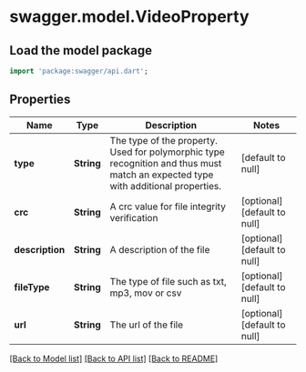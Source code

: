 # swagger.model.VideoProperty

## Load the model package
```dart
import 'package:swagger/api.dart';
```

## Properties
Name | Type | Description | Notes
------------ | ------------- | ------------- | -------------
**type** | **String** | The type of the property. Used for polymorphic type recognition and thus must match an expected type with additional properties. | [default to null]
**crc** | **String** | A crc value for file integrity verification | [optional] [default to null]
**description** | **String** | A description of the file | [optional] [default to null]
**fileType** | **String** | The type of file such as txt, mp3, mov or csv | [optional] [default to null]
**url** | **String** | The url of the file | [optional] [default to null]

[[Back to Model list]](../README.md#documentation-for-models) [[Back to API list]](../README.md#documentation-for-api-endpoints) [[Back to README]](../README.md)


